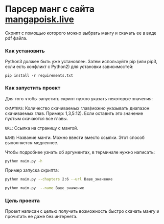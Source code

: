 # Парсер манг с сайта [mangapoisk.live](https://mangapoisk.live/)

Скрипт с помощью которого можно выбрать мангу и скачать ее в виде pdf файла.

### Как установить


Python3 должен быть уже установлен. Затем используйте pip (или pip3, если есть конфликт с Python2) для установки зависимостей:

```
pip install -r requirements.txt
```

### Как запустить проект

Для того чтобы запустить скрипт нужно указать некоторые значения:

`CHAPTERS`: Количество скачиваемых глав(можно указывать диапазон скачиваемых глав. Пример: 1,3,5:12). Если оставить это значение пустым скачаются все главы.

`URL`: Ссылка на страницу с мангой.

`NAME`: Название манги. Можно ввести вместо ссылки. Этот способ выполняется медленнее.

Чтобы подробнее узнать об аргументах, в терминале нужно написать:

```sh
python main.py -h
```
Пример запуска скрипта:

```sh
python main.py --chapters 2:6 --url Ваше_значение
```

```sh
python main.py  --name Ваше_значение
```

### Цель проекта

Проект написан с целью получить возможность быстро скачать мангу и прочитать ее даже без интернета.
